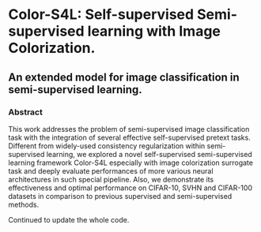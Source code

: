 # Color-S4L: Self-supervised Semi-supervised learning with Image Colorization.
## An extended model for image classification in semi-supervised learning.
      
### Abstract

This work addresses the problem of semi-supervised image classification task with the integration of several effective self-supervised pretext tasks. Different from widely-used consistency regularization within semi-supervised learning, we explored a novel self-supervised semi-supervised learning framework Color-S4L especially with image colorization surrogate task and deeply evaluate performances of more various neural architectures in such special pipeline. Also, we demonstrate its effectiveness and optimal performance on CIFAR-10, SVHN and CIFAR-100 datasets in comparison to previous supervised and semi-supervised methods. 

Continued to update the whole code.
